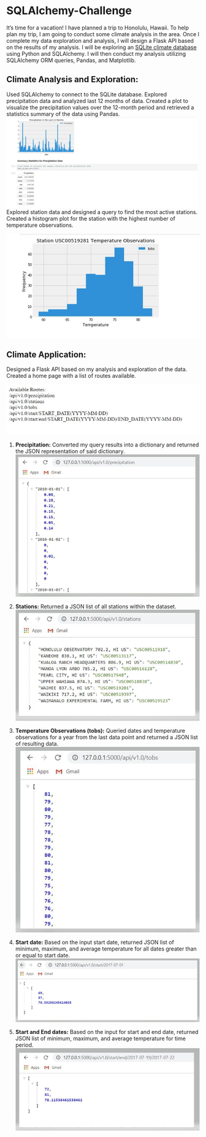 # SQLAlchemy-Challenge
It’s time for a vacation! I have planned a trip to Honolulu, Hawaii. To help plan my trip, I am going to conduct some climate analysis in the area. Once I complete my data exploration and analysis, I will design a Flask API based on the results of my analysis. I will be exploring an [SQLite climate database](https://github.com/AlexandraOricchio/SQLAlchemy-Challenge/blob/master/Resources/hawaii.sqlite) using Python and SQLAlchemy. I will then conduct my analysis utilizing SQLAlchemy ORM queries, Pandas, and Matplotlib. 

## Climate Analysis and Exploration: 
Used SQLAlchemy to connect to the SQLite database. Explored precipitation data and analyzed last 12 months of data. Created a plot to visualize the precipitation values over the 12-month period and retrieved a statistics summary of the data using Pandas. 
![precipitation](Images/precipitation_analysis.JPG)
Explored station data and designed a query to find the most active stations. Created a histogram plot for the station with the highest number of temperature observations.

![station](Images/station_analysis.JPG)

## Climate Application:
Designed a Flask API based on my analysis and exploration of the data. Created a home page with a list of routes available.

![routes](Images/routes.JPG)

1. **Precipitation:** Converted my query results into a dictionary and returned the JSON representation of said dictionary.
![route1](Images/route1.JPG)

2. **Stations:** Returned a JSON list of all stations within the dataset.
![route2](Images/route2.JPG)

3. **Temperature Observations (tobs):** Queried dates and temperature observations for a year from the last data point and returned a JSON list of resulting data. 
![route3](Images/route3.JPG)

4. **Start date:** Based on the input start date, returned JSON list of minimum, maximum, and average temperature for all dates greater than or equal to start date. 
![route4](Images/route4.JPG)

5. **Start and End dates:** Based on the input for start and end date, returned JSON list of minimum, maximum, and average temperature for time period. 
![route5](Images/route5.JPG)
